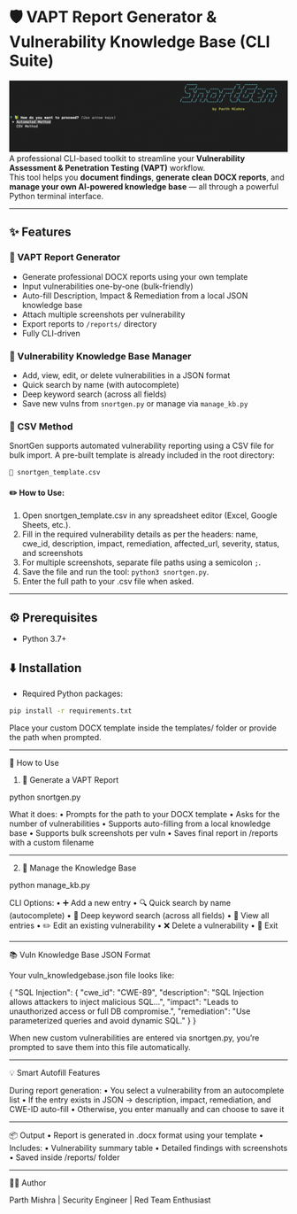 # 🛡️ VAPT Report Generator & Vulnerability Knowledge Base (CLI Suite)
![Alt text](https://github.com/parthmishra24/Report-Generator/blob/main/snortgen.png?raw=true)
A professional CLI-based toolkit to streamline your **Vulnerability Assessment & Penetration Testing (VAPT)** workflow.  
This tool helps you **document findings**, **generate clean DOCX reports**, and **manage your own AI-powered knowledge base** — all through a powerful Python terminal interface.

---

## ✨ Features

### 📄 VAPT Report Generator
- Generate professional DOCX reports using your own template
- Input vulnerabilities one-by-one (bulk-friendly)
- Auto-fill Description, Impact & Remediation from a local JSON knowledge base
- Attach multiple screenshots per vulnerability
- Export reports to `/reports/` directory
- Fully CLI-driven

### 🧠 Vulnerability Knowledge Base Manager
- Add, view, edit, or delete vulnerabilities in a JSON format
- Quick search by name (with autocomplete)
- Deep keyword search (across all fields)
- Save new vulns from `snortgen.py` or manage via `manage_kb.py`

### 📄 CSV Method
SnortGen supports automated vulnerability reporting using a CSV file for bulk import.
A pre-built template is already included in the root directory:
```
📁 snortgen_template.csv
```

#### ✏️ How to Use:
1. Open snortgen_template.csv in any spreadsheet editor (Excel, Google Sheets, etc.).
2. Fill in the required vulnerability details as per the headers: name, cwe_id, description, impact, remediation, affected_url, severity, status, and screenshots
3. For multiple screenshots, separate file paths using a semicolon ```;```.
4. Save the file and run the tool: ```python3 snortgen.py```.
5. Enter the full path to your .csv file when asked.
---

## ⚙️ Prerequisites

- Python 3.7+

## ⬇️ Installation

- Required Python packages:

```bash
pip install -r requirements.txt
```
Place your custom DOCX template inside the templates/ folder or provide the path when prompted.

---

🚀 How to Use

1. 📄 Generate a VAPT Report

python snortgen.py

What it does:
	•	Prompts for the path to your DOCX template
	•	Asks for the number of vulnerabilities
	•	Supports auto-filling from a local knowledge base
	•	Supports bulk screenshots per vuln
	•	Saves final report in /reports with a custom filename

---

2. 🧠 Manage the Knowledge Base

python manage_kb.py

CLI Options:
	•	➕ Add a new entry
	•	🔍 Quick search by name (autocomplete)
	•	🧠 Deep keyword search (across all fields)
	•	📖 View all entries
	•	✏️ Edit an existing vulnerability
	•	❌ Delete a vulnerability
	•	🚪 Exit

---

📚 Vuln Knowledge Base JSON Format

Your vuln_knowledgebase.json file looks like:

{
  "SQL Injection": {
    "cwe_id": "CWE-89",
    "description": "SQL Injection allows attackers to inject malicious SQL...",
    "impact": "Leads to unauthorized access or full DB compromise.",
    "remediation": "Use parameterized queries and avoid dynamic SQL."
  }
}

When new custom vulnerabilities are entered via snortgen.py, you’re prompted to save them into this file automatically.

---

💡 Smart Autofill Features

During report generation:
	•	You select a vulnerability from an autocomplete list
	•	If the entry exists in JSON → description, impact, remediation, and CWE-ID auto-fill
	•	Otherwise, you enter manually and can choose to save it

---

📦 Output
	•	Report is generated in .docx format using your template
	•	Includes:
	•	Vulnerability summary table
	•	Detailed findings with screenshots
	•	Saved inside /reports/ folder

---

👨‍💻 Author

Parth Mishra | 
Security Engineer | Red Team Enthusiast
